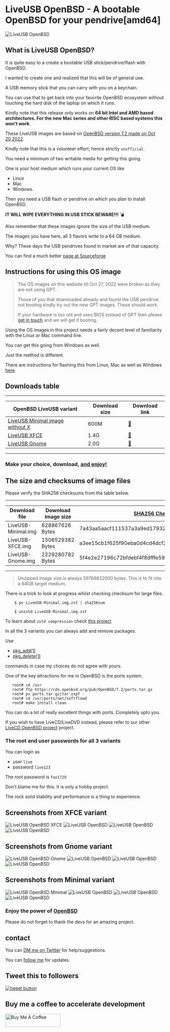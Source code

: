 
# LiveUSB OpenBSD - A bootable OpenBSD for your pendrive[amd64]

![LiveUSB OpenBSD](https://raw.githubusercontent.com/girish1729/LiveUSB-OpenBSD/main/images/puffy72.png)

## What is LiveUSB OpenBSD?

It is quite easy to a create a bootable USB stick/pendrive/flash with OpenBSD. 

I wanted to create one and realized that this will be of general
use.

A USB memory stick that you can carry with you on a keychain. 

You can use that to get back into your favorite OpenBSD ecosystem
without touching the hard disk of the laptop on which it runs. 

Kindly note that this release only works on __64 bit Intel and AMD based
architectures. For the new Mac series and other RISC based systems this
won't work__.

These LiveUSB images are based on 
[OpenBSD version 7.2 made on Oct 20,2022](https://www.openbsd.org/72.html).

Kindly note that this is a volunteer effort; hence strictly `unofficial`.

You need a minimum of two writable media for getting this going. 

One is your host medium which runs your current OS like 

- Linux 
- Mac 
- Windows. 

Then you need a USB flash or pendrive on which you plan to install OpenBSD.

**IT WILL WIPE EVERYTHING IN USB STICK BEWARE!!!** :bomb:

Also remember that these images ignore the size of the USB medium. 

The images you have here, all 3 flavors write to a 64 GB medium.

Why? These days the USB pendrives found in market are of that capacity.

You can find a much better [page at Sourceforge](https://liveusb-openbsd.sourceforge.io)

## Instructions for using this OS image


> The OS images on this website till Oct 27, 2022 were broken as they are
> not using GPT.
> 
> Those of you that downloaded already and found the USB pendrive not
> booting kindly try out the new GPT images. These should work.
> 
> If your hardware is too old and uses BIOS instead of GPT then please
> [get in touch](mailto:girish@spamcheetah.com) and we will get it
> booting.


Using the OS images in this project needs a fairly decent level of
familiarity with the Linux or Mac command line. 

You can get this going from Windows as well. 

Just the method is different.

There are instructions for flashing this from Linux, Mac as well as
Windows [here](https://liveusb-openbsd.sourceforge.io/docs/installation-instructions).

## Downloads table

---


|OpenBSD LiveUSB variant | Download size | Download link|
| ------------ | ---------- | --------- |
|[LiveUSB Minimal image without X](/liveusb-minimal) | 600M|[:link:](https://sf.net/projects/liveusb-openbsd/files/LiveUSB-Minimal.img.zst/download)
|[LiveUSB XFCE](/liveusb-xfce)| 1.4G| [:link:](https://sf.net/projects/liveusb-openbsd/files/LiveUSB-XFCE.img.zst/download)
|[LiveUSB Gnome](/liveusb-gnome)| 2.0G|[:link:](https://sf.net/projects/liveusb-openbsd/files/LiveUSB-Gnome.img.zst/download)

---

### Make your choice, download, [and enjoy!](https://liveusb-openbsd.sourceforge.io/docs/installation-instructins)


## The size and checksums of image files

Please verify the SHA256 checksums from the table below.


---



| Download file | Download image size |  [SHA256 Checksum](https://en.wikipedia.org/wiki/SHA_hash_functions) of ZIPPED image
| ------------ | ---------- | -------- |
|LiveUSB-Minimal.img |628867626 Bytes|7a43aa5aacf111537a3a9ed17932ff975378d6544866b618d334f01bd2506894|
|LiveUSB-XFCE.img |1506529382 Bytes |a3ee15cb1f625f90eba0d4cd4dcf2e72a35963def72ca0a5c23e0026b33a1b54|
|LiveUSB-Gnome.img |2229280782 Bytes |5f4e2e27196c72bfdebf4f8dfffe59b6ee0ad9595f8bcc338ab482ebfd9c8544|

---

> Unzipped image size is always 59768832000 bytes. 
> This is to fit into a 64GB target medium.

There is a trick to look at progress whilst checking checksum for
large files.


```shell
    $ pv LiveUSB-Minimal.img.zst | sha256sum
```


```shell
    $ unzstd LiveUSB-Minimal.img.zst
```

To learn about `zstd compression` check 
[this project](https://www.github.com/facebook/zstd)

In all the 3 variants you can always add and remove packages.

Use 

- [pkg\_add(1)](https://man.openbsd.org/pkg_add)
- [pkg\_delete(1)](https://man.openbsd.org/pkg_delete)

commands in case my choices do not agree with yours.

One of the key attractions for me in OpenBSD is the ports system.

```shell
   root# cd /usr
   root# ftp https://cdn.openbsd.org/pub/OpenBSD/7.2/ports.tar.gz
   root# pv ports.tar.gz|tar zxpf - 
   root# cd /usr/ports/net/softflowd
   root# make install clean
```

You can do a lot of really excellent things with ports.
Completely upto you.

If you wish to have LiveCD/LiveDVD instead, please refer to our other
[LiveCD OpenBSD project](http://livecd-openbsd.sf.net) project.

### The root and user passwords for all 3 variants

You can login as 
   - user `live` 
   - password `live123`

The root password is `foo1729`

Don't blame me for this. It is only a hobby project.

The rock solid stability and performance is a thing to experience.

## Screenshots from XFCE variant

![LiveUSB OpenBSD XFCE](https://raw.githubusercontent.com/girish1729/LiveUSB-OpenBSD/main/images/xfce/xfce.webp)
![LiveUSB OpenBSD](https://raw.githubusercontent.com/girish1729/LiveUSB-OpenBSD/main/images/xfce/xfce2.webp)
![LiveUSB OpenBSD](https://raw.githubusercontent.com/girish1729/LiveUSB-OpenBSD/main/images/xfce/xfce3.webp)
![LiveUSB OpenBSD](https://raw.githubusercontent.com/girish1729/LiveUSB-OpenBSD/main/images/xfce/xfce4.webp)

## Screenshots from Gnome variant

![LiveUSB OpenBSD Gnome](https://raw.githubusercontent.com/girish1729/LiveUSB-OpenBSD/main/images/gnome/gnome1.webp)
![LiveUSB OpenBSD](https://raw.githubusercontent.com/girish1729/LiveUSB-OpenBSD/main/images/gnome/gdm.webp)
![LiveUSB OpenBSD](https://raw.githubusercontent.com/girish1729/LiveUSB-OpenBSD/main/images/gnome/gnome2.webp)
![LiveUSB OpenBSD](https://raw.githubusercontent.com/girish1729/LiveUSB-OpenBSD/main/images/gnome/gnome3.webp)

## Screenshots from Minimal variant

![LiveUSB OpenBSD Minimal](https://raw.githubusercontent.com/girish1729/LiveUSB-OpenBSD/main/images/minimal/min-shot1.webp)
![LiveUSB OpenBSD](https://raw.githubusercontent.com/girish1729/LiveUSB-OpenBSD/main/images/minimal/min-shot2.webp)
![LiveUSB OpenBSD](https://raw.githubusercontent.com/girish1729/LiveUSB-OpenBSD/main/images/minimal/min-shot3.webp)
![LiveUSB OpenBSD](https://raw.githubusercontent.com/girish1729/LiveUSB-OpenBSD/main/images/minimal/min-shot4.webp)



### Enjoy the power of [OpenBSD](https://www.openbsd.org)

Please do not forget to thank the devs for an amazing project.

## contact

You can [DM me on Twitter](https://twitter.com/girish1729) for help/suggestions.

You can [follow me](https://twitter.com/intent/follow?screen_name=girish1729
) for updates.

## Tweet this to followers


<a href="https://twitter.com/intent/tweet?text=Tweet+this+to+your+followers&url=https%3A%2F%2Fgithub.com%2Fgirish1729%2Fprogress.up&hashtags=github&original_referer=http%3A%2F%2Fgithub.com%2F&tw_p=tweetbutton" target="_blank">
  <img src="http://jpillora.com/github-twitter-button/img/tweet.png"
       alt="tweet button" title="Tweet this to your followers"></img>
</a>

## Buy me a coffee to accelerate development

<a href="https://www.buymeacoffee.com/girish1729" target="_blank"><img src="https://cdn.buymeacoffee.com/buttons/default-orange.png" alt="Buy Me A Coffee" height="41" width="174"></a>

